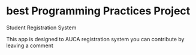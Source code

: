 # best Programming Practices Project
Student Registration System

This app is designed to AUCA registration system you can contribute by leaving a comment
